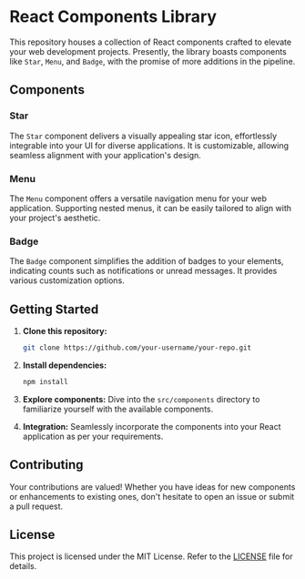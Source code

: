 # React Components Library

This repository houses a collection of React components crafted to elevate your web development projects. Presently, the library boasts components like `Star`, `Menu`, and `Badge`, with the promise of more additions in the pipeline.

## Components

### Star
The `Star` component delivers a visually appealing star icon, effortlessly integrable into your UI for diverse applications. It is customizable, allowing seamless alignment with your application's design.

### Menu
The `Menu` component offers a versatile navigation menu for your web application. Supporting nested menus, it can be easily tailored to align with your project's aesthetic.

### Badge
The `Badge` component simplifies the addition of badges to your elements, indicating counts such as notifications or unread messages. It provides various customization options.

## Getting Started

1. **Clone this repository:**
   ```bash
   git clone https://github.com/your-username/your-repo.git
   ```

2. **Install dependencies:**
   ```bash
   npm install
   ```

3. **Explore components:**
   Dive into the `src/components` directory to familiarize yourself with the available components.

4. **Integration:**
   Seamlessly incorporate the components into your React application as per your requirements.

## Contributing
Your contributions are valued! Whether you have ideas for new components or enhancements to existing ones, don't hesitate to open an issue or submit a pull request.

## License
This project is licensed under the MIT License. Refer to the [LICENSE](LICENSE) file for details.